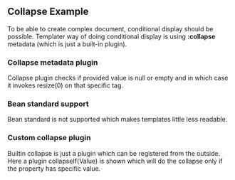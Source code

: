 ## Collapse Example

To be able to create complex document, conditional display should be possible.
Templater way of doing conditional display is using **:collapse** metadata (which is just a built-in plugin).

### Collapse metadata plugin

Collapse plugin checks if provided value is null or empty and in which case it invokes resize(0) on that specific tag.

### Bean standard support

Bean standard is not supported which makes templates little less readable.

### Custom collapse plugin

Builtin collapse is just a plugin which can be registered from the outside.
Here a plugin collapseIf(Value) is shown which will do the collapse only if the property has specific value.